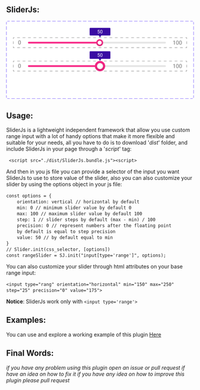 ## SliderJs:
![SliderJs Images](/src/images/Slider_States.png)

## Usage:
SliderJs is a lightweight independent framework that allow you use custom range input with a lot of handy options that make it more flexible and suitable for your needs, all you have to do is to download '*dist*' folder, and include SliderJs in your page through a '*script*' tag:

	 <script src="./dist/SliderJs.bundle.js"><script>
	
And then in you js file you can provide a selector of the input you want SliderJs to use to store value of the slider, also you can also customize your slider by using the options object in your js file:

    const options = {
	    orientation: vertical // horizontal by default
	    min: 0 // minimum slider value by default 0
	    max: 100 // maximum slider value by default 100
	    step: 1 // slider steps by default (max - min) / 100
	    precision: 0 // represent numbers after the floating point
	    by default is equal to step precision
        value: 50 // by default equal to min
    }
    // Slider.init(css_selector, [options])
    const rangeSlider = SJ.init("input[type='range']", options);
You can also customize your slider through html attributes on your base range input:

    <input type="rang" orientation="horizontal" min="150" max="250" step="25" precision="0" value="175">
**Notice**: SliderJs work only with `<input type='range'>`
## Examples:
You can use and explore a working example of this plugin [Here](https://mohamedrebbadj.github.io/SliderJs/)

## Final Words:
*if you have any problem using this plugin open an issue or pull request if have an idea on how to fix it*
*if you have any idea on how to improve this plugin please pull request*


    

